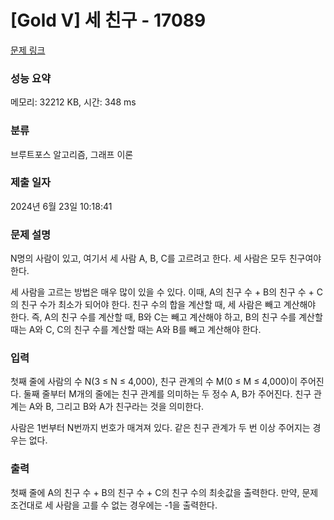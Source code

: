 # [Gold V] 세 친구 - 17089 

[문제 링크](https://www.acmicpc.net/problem/17089) 

### 성능 요약

메모리: 32212 KB, 시간: 348 ms

### 분류

브루트포스 알고리즘, 그래프 이론

### 제출 일자

2024년 6월 23일 10:18:41

### 문제 설명

<p>N명의 사람이 있고, 여기서 세 사람 A, B, C를 고르려고 한다. 세 사람은 모두 친구여야 한다.</p>

<p>세 사람을 고르는 방법은 매우 많이 있을 수 있다. 이때, A의 친구 수 + B의 친구 수 + C의 친구 수가 최소가 되어야 한다. 친구 수의 합을 계산할 때, 세 사람은 빼고 계산해야 한다. 즉, A의 친구 수를 계산할 때, B와 C는 빼고 계산해야 하고, B의 친구 수를 계산할 때는 A와 C, C의 친구 수를 계산할 때는 A와 B를 빼고 계산해야 한다.</p>

### 입력 

 <p>첫째 줄에 사람의 수 N(3 ≤ N ≤ 4,000), 친구 관계의 수 M(0 ≤ M ≤ 4,000)이 주어진다. 둘째 줄부터 M개의 줄에는 친구 관계를 의미하는 두 정수 A, B가 주어진다. 친구 관계는 A와 B, 그리고 B와 A가 친구라는 것을 의미한다.</p>

<p>사람은 1번부터 N번까지 번호가 매겨져 있다. 같은 친구 관계가 두 번 이상 주어지는 경우는 없다.</p>

### 출력 

 <p>첫째 줄에 A의 친구 수 + B의 친구 수 + C의 친구 수의 최솟값을 출력한다. 만약, 문제 조건대로 세 사람을 고를 수 없는 경우에는 -1을 출력한다.</p>

